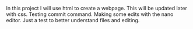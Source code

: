In this project I will use html to create a webpage. This will be updated later with css. 
Testing commit command. 
Making some edits with the nano editor. Just a test to better understand files
and editing. 

